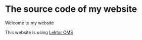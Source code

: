 # The source code of my website

Welcome to my website

This website is using [Lektor CMS](https://www.getlektor.com/) 

